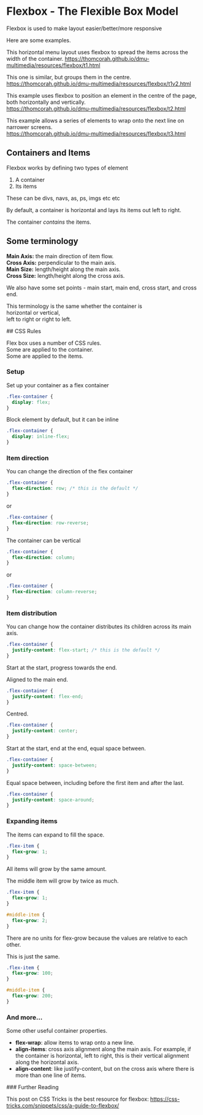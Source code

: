 # Flexbox - The Flexible Box Model

Flexbox is used to make layout easier/better/more responsive

Here are some examples.

This horizontal menu layout uses flexbox to spread the items across the width of the container.
<https://thomcorah.github.io/dmu-multimedia/resources/flexbox/t1.html>

This one is similar, but groups them in the centre.  
<https://thomcorah.github.io/dmu-multimedia/resources/flexbox/t1v2.html>

This example uses flexbox to position an element in the centre of the page, both horizontally and vertically.  
<https://thomcorah.github.io/dmu-multimedia/resources/flexbox/t2.html>

This example allows a series of elements to wrap onto the next line on narrower screens.  
<https://thomcorah.github.io/dmu-multimedia/resources/flexbox/t3.html>

## Containers and Items

Flexbox works by defining two types of element

1. A container
2. Its items

These can be divs, navs, as, ps, imgs etc etc

By default, a container is horizontal and lays its items out left to right.

The container _contains_ the items.

## Some terminology

**Main Axis:** the main direction of item flow.  
**Cross Axis:** perpendicular to the main axis.  
**Main Size:** length/height along the main axis.  
**Cross Size:** length/height along the cross axis.

We also have some set points - main start, main end, cross start, and cross end.

This terminology is the same whether the container is  
horizontal or vertical,  
left to right or right to left.

## CSS Rules

Flex box uses a number of CSS rules.  
Some are applied to the container.  
Some are applied to the items.

### Setup

Set up your container as a flex container

```css
.flex-container {
  display: flex;
}
```

Block element by default, but it can be inline

```css
.flex-container {
  display: inline-flex;
}
```

### Item direction

You can change the direction of the flex container

```css
.flex-container {
  flex-direction: row; /* this is the default */
}
```

or

```css
.flex-container {
  flex-direction: row-reverse;
}
```

The container can be vertical

```css
.flex-container {
  flex-direction: column;
}
```

or

```css
.flex-container {
  flex-direction: column-reverse;
}
```

### Item distribution

You can change how the container distributes its children across its main axis.

```css
.flex-container {
  justify-content: flex-start; /* this is the default */
}
```

Start at the start, progress towards the end.

Aligned to the main end.

```css
.flex-container {
  justify-content: flex-end;
}
```

Centred.

```css
.flex-container {
  justify-content: center;
}
```

Start at the start, end at the end, equal space between.

```css
.flex-container {
  justify-content: space-between;
}
```

Equal space between, including before the first item and after the last.

```css
.flex-container {
  justify-content: space-around;
}
```

### Expanding items

The items can expand to fill the space.

```css
.flex-item {
  flex-grow: 1;
}
```

All items will grow by the same amount.

The middle item will grow by twice as much.

```css
.flex-item {
  flex-grow: 1;
}

#middle-item {
  flex-grow: 2;
}
```

There are no units for flex-grow because the values are relative to each other.

This is just the same.

```css
.flex-item {
  flex-grow: 100;
}

#middle-item {
  flex-grow: 200;
}
```

### And more...

Some other useful container properties.

- **flex-wrap**: allow items to wrap onto a new line.
- **align-items**: cross axis alignment along the main axis. For example, if the container is horizontal, left to right, this is their vertical alignment along the horizontal axis.
- **align-content**: like justify-content, but on the cross axis where there is more than one line of items.

### Further Reading

This post on CSS Tricks is the best resource for flexbox:
<https://css-tricks.com/snippets/css/a-guide-to-flexbox/>
